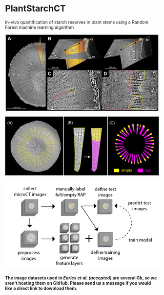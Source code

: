 # PlantStarchCT
In-vivo quantification of starch reserves in plant stems using a Random Forest machine learning algorithm

![Alt text](imgs/Fig_1.jpg?raw=true "Fig. 1")

![Alt text](imgs/Fig_3.jpg?raw=true "Fig. 3")

![Alt text](imgs/Fig_4.png?raw=true "Fig. 4")

#### The image datasets used in *Earles et al. (accepted)* are several Gb, so we aren't hosting them on GitHub. Please send us a message if you would like a direct link to download them.
